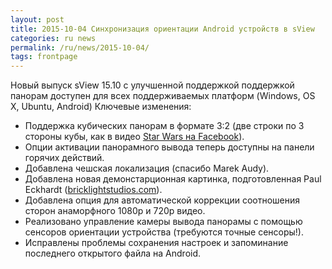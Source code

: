 ```yaml
---
layout: post
title: 2015-10-04 Синхронизация ориентации Android устройств в sView
categories: ru news
permalink: /ru/news/2015-10-04/
tags: frontpage
---
```


Новый выпуск sView 15.10 с улучшенной поддержкой поддержкой панорам доступен для всех поддерживаемых платформ (Windows, OS X, Ubuntu, Android)
Ключевые изменения:

* Поддержка кубических панорам в формате 3:2 (две строки по 3 стороны кубы, как в видео [Star Wars на Facebook](https://www.facebook.com/StarWars/videos/1030579940326940/)).
* Опции активации панорамного вывода теперь доступны на панели горячих действий.
* Добавлена чешская локализация (спасибо Marek Audy).
* Добавлена новая демонстарционная картинка, подготовленная Paul Eckhardt ([bricklightstudios.com](https://bricklightstudios.com/)).
* Добавлена опция для автоматической коррекции соотношения сторон анаморфного 1080p и 720p видео.
* Реализовано управление камеры вывода панорамы с помощью сенсоров ориентации устройства (требуются точные сенсоры!).
* Исправлены проблемы сохранения настроек и запоминание последнего открытого файла на Android.
<!--break-->
